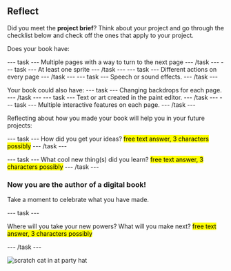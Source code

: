 ## Reflect

Did you meet the **project brief**? Think about your project and go through the checklist below and check off the ones that apply to your project.

Does your book have:

--- task ---
Multiple pages with a way to turn to the next page
--- /task ---
--- task ---
At least one sprite
--- /task ---
--- task ---
Different actions on every page
--- /task ---
--- task ---
Speech or sound effects.
--- /task ---

Your book could also have:
--- task ---
Changing backdrops for each page. 
--- /task ---
--- task ---
Text or art created in the paint editor.
--- /task ---
--- task ---
Multiple interactive features on each page.
--- /task ---

Reflecting about how you made your book will help you in your future projects:

--- task ---
How did you get your ideas? <mark>free text answer, 3 characters possibly</mark>
--- /task ---

--- task ---
What cool new thing(s) did you learn? <mark>free text answer, 3 characters possibly</mark>
--- /task ---

### Now you are the author of a digital book!

Take a moment to celebrate what you have made.

--- task ---

Where will you take your new powers? What will you make next? <mark>free text answer, 3 characters possibly</mark>

--- /task ---

![scratch cat in at party hat](images/reflect.png)

